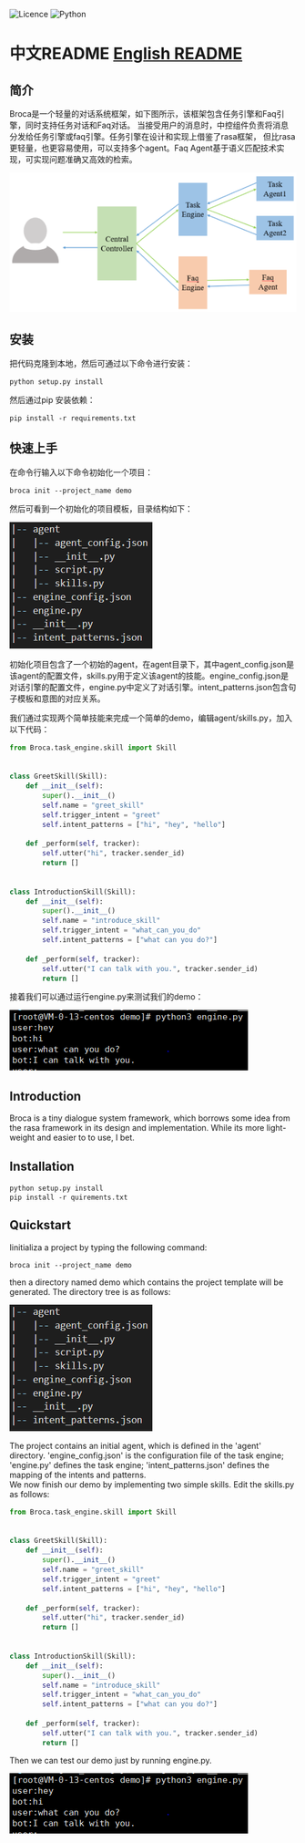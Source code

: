 ![Licence](https://img.shields.io/github/license/lawRossi/broca)
![Python](https://img.shields.io/badge/Python->=3.6-blue)

# 中文README [English README](#introduction)

## 简介
   Broca是一个轻量的对话系统框架，如下图所示，该框架包含任务引擎和Faq引擎，同时支持任务对话和Faq对话。
当接受用户的消息时，中控组件负责将消息分发给任务引擎或faq引擎。任务引擎在设计和实现上借鉴了rasa框架，
但比rasa更轻量，也更容易使用，可以支持多个agent。Faq Agent基于语义匹配技术实现，可实现问题准确又高效的检索。

   ![](resource/img/arch.png)

## 安装

把代码克隆到本地，然后可通过以下命令进行安装：

    python setup.py install

然后通过pip 安装依赖：

    pip install -r requirements.txt

## 快速上手
    
在命令行输入以下命令初始化一个项目：
 
    broca init --project_name demo
然后可看到一个初始化的项目模板，目录结构如下：

![](resource/img/directory_tree.png)

初始化项目包含了一个初始的agent，在agent目录下，其中agent_config.json是该agent的配置文件，skills.py用于定义该agent的技能。engine_config.json是对话引擎的配置文件，engine.py中定义了对话引擎。intent_patterns.json包含句子模板和意图的对应关系。

我们通过实现两个简单技能来完成一个简单的demo，编辑agent/skills.py，加入以下代码：
```python
from Broca.task_engine.skill import Skill


class GreetSkill(Skill):
    def __init__(self):
        super().__init__()
        self.name = "greet_skill"
        self.trigger_intent = "greet"
        self.intent_patterns = ["hi", "hey", "hello"]

    def _perform(self, tracker):
        self.utter("hi", tracker.sender_id)
        return []


class IntroductionSkill(Skill):
    def __init__(self):
        super().__init__()
        self.name = "introduce_skill"
        self.trigger_intent = "what_can_you_do"
        self.intent_patterns = ["what can you do?"]

    def _perform(self, tracker):
        self.utter("I can talk with you.", tracker.sender_id)
        return []
```
接着我们可以通过运行engine.py来测试我们的demo：

![](resource/img/demo.png)

## Introduction

Broca is a tiny dialogue system framework, which borrows some idea from the rasa framework in its design and implementation. While its more light-weight and easier to to use, I bet.

## Installation

    python setup.py install
    pip install -r quirements.txt

## Quickstart

Iinitializa a project by typing the following command:

    broca init --project_name demo
then a directory named demo which contains the project template will be generated. The directory tree is as follows:

![](resource/img/directory_tree.png)


The project contains an initial agent, which is defined in the 'agent' directory. 'engine_config.json' is the configuration file of the task engine; 'engine.py' defines the task engine;
'intent_patterns.json' defines the mapping of the intents and patterns.  
We now finish our demo by implementing two simple skills. Edit the skills.py as follows:
```python
from Broca.task_engine.skill import Skill


class GreetSkill(Skill):
    def __init__(self):
        super().__init__()
        self.name = "greet_skill"
        self.trigger_intent = "greet"
        self.intent_patterns = ["hi", "hey", "hello"]

    def _perform(self, tracker):
        self.utter("hi", tracker.sender_id)
        return []


class IntroductionSkill(Skill):
    def __init__(self):
        super().__init__()
        self.name = "introduce_skill"
        self.trigger_intent = "what_can_you_do"
        self.intent_patterns = ["what can you do?"]

    def _perform(self, tracker):
        self.utter("I can talk with you.", tracker.sender_id)
        return []
```

Then we can test our demo just by running engine.py.  

![](resource/img/demo.png)
